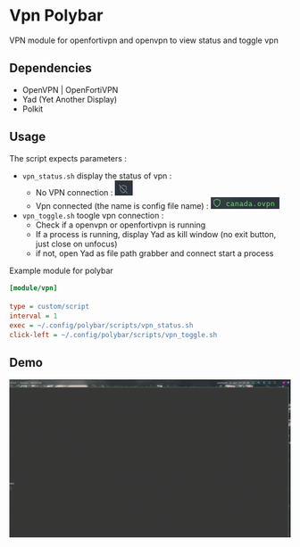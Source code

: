 # Vpn Polybar

VPN module for openfortivpn and openvpn to view status and toggle vpn
## Dependencies
- OpenVPN | OpenFortiVPN
- Yad (Yet Another Display)
- Polkit

## Usage

The script expects parameters :
 - `vpn_status.sh` display the status of vpn :
    - No VPN connection : ![Demo gif](./.assets/no_vpn.png)
    - Vpn connected (the name is config file name) : ![Demo gif](./.assets/vpn_connected.png)
 - `vpn_toggle.sh` toogle vpn connection :
    - Check if a openvpn or openfortivpn is running
    - If a process is running, display Yad as kill window (no exit button, just close on unfocus)
    - if not, open Yad as file path grabber and connect start a process

Example module for polybar

```ini
[module/vpn]

type = custom/script
interval = 1
exec = ~/.config/polybar/scripts/vpn_status.sh
click-left = ~/.config/polybar/scripts/vpn_toggle.sh

```
## Demo
![Demo gif](./.assets/demo.gif)